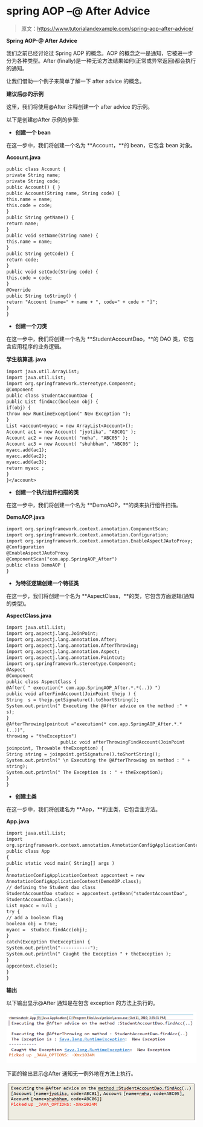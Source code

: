 # spring AOP –@ After Advice

> 原文：<https://www.tutorialandexample.com/spring-aop-after-advice/>

**Spring AOP-@ After Advice**

我们之前已经讨论过 Spring AOP 的概念。AOP 的概念之一是通知，它被进一步分为各种类型。After (finally)是一种无论方法结果如何(正常或异常返回)都会执行的通知。

让我们借助一个例子来简单了解一下 after advice 的概念。

**建议后@的示例**

这里，我们将使用@After 注释创建一个 after advice 的示例。

以下是创建@After 示例的步骤:

*   **创建一个 bean**

在这一步中，我们将创建一个名为 **Account，**的 bean，它包含 bean 对象。

**Account.java**

```
public class Account {
private String name;
private String code;
public Account() { }
public Account(String name, String code) {
this.name = name;
this.code = code;
}
public String getName() {
return name;
}
public void setName(String name) {
this.name = name;
}
public String getCode() {
return code;
}
public void setCode(String code) {
this.code = code;
}
@Override
public String toString() {
return "Account [name=" + name + ", code=" + code + "]";
}
} 
```

*   **创建一个刀类**

在这一步中，我们将创建一个名为 **StudentAccountDao，**的 DAO 类，它包含应用程序的业务逻辑。

**学生核算道. java**

```
import java.util.ArrayList;
import java.util.List;
import org.springframework.stereotype.Component;
@Component
public class StudentAccountDao {
public List findAcc(boolean obj) {
if(obj) {
throw new RuntimeException(" New Exception ");
}
List <account>myacc = new ArrayList<Account>();
Account ac1 = new Account( "jyotika", "ABC01" );
Account ac2 = new Account( "neha", "ABC05" );
Account ac3 = new Account( "shuhbham", "ABC06" );
myacc.add(ac1);
myacc.add(ac2);   
myacc.add(ac3);
return myacc ;
}
}</account> 
```

*   **创建一个执行组件扫描的类**

在这一步中，我们将创建一个名为 **DemoAOP，**的类来执行组件扫描。

**DemoAOP.java**

```
import org.springframework.context.annotation.ComponentScan;
import org.springframework.context.annotation.Configuration;
import org.springframework.context.annotation.EnableAspectJAutoProxy;
@Configuration
@EnableAspectJAutoProxy
@ComponentScan("com.app.SpringAOP_After")
public class DemoAOP {
} 
```

*   **为特征逻辑创建一个特征类**

在这一步，我们将创建一个名为 **AspectClass，**的类，它包含方面逻辑(通知的类型)。

**AspectClass.java**

```
import java.util.List;
import org.aspectj.lang.JoinPoint;
import org.aspectj.lang.annotation.After;
import org.aspectj.lang.annotation.AfterThrowing;
import org.aspectj.lang.annotation.Aspect;
import org.aspectj.lang.annotation.Pointcut;
import org.springframework.stereotype.Component;
@Aspect
@Component
public class AspectClass {
@After( " execution(* com.app.SpringAOP_After.*.*(..)) ")
public void afterFindAccount(JoinPoint thejp ) {
String  s = thejp.getSignature().toShortString();
System.out.println(" Executing the @After advice on the method :" + s);
}
@AfterThrowing(pointcut ="execution(* com.app.SpringAOP_After.*.*(..))", 
throwing = "theException") 
                    public void afterThrowingFindAccount(JoinPoint joinpoint, Throwable theException) {
String string = joinpoint.getSignature().toShortString();
System.out.println(" \n Executing the @AfterThrowing on method : " + string);
System.out.println(" The Exception is : " + theException); 
}
} 
```

*   **创建主类**

在这一步中，我们将创建名为 **App，**的主类，它包含主方法。

**App.java**

```
import java.util.List;
import org.springframework.context.annotation.AnnotationConfigApplicationContext;
public class App 
{
public static void main( String[] args )
{
AnnotationConfigApplicationContext appcontext = new AnnotationConfigApplicationContext(DemoAOP.class);
// defining the Student dao class
StudentAccountDao studacc = appcontext.getBean("studentAccountDao", StudentAccountDao.class);
List myacc = null ;
try {
// add a boolean flag
boolean obj = true;
myacc =  studacc.findAcc(obj);
}
catch(Exception theException) {
System.out.println("-----------");
System.out.println(" Caught the Exception " + theException );
}
appcontext.close();
}
} 
```

**输出**

以下输出显示@After 通知是在包含 exception 的方法上执行的。

![After advice is executed](img/3334b1182d14e412d78df87fa3758756.png)

下面的输出显示@After 通知无一例外地在方法上执行。

![Create an aspect class for aspect logic](img/c2bb780b52a59270d5cddc8636464da3.png)